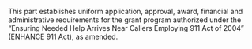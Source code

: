 This part establishes uniform application, approval, award, financial and administrative requirements for the grant program authorized under the “Ensuring Needed Help Arrives Near Callers Employing 911 Act of 2004” (ENHANCE 911 Act), as amended.


